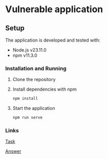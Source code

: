 # Vulnerable application

## Setup

The application is developed and tested with:

- Node.js v23.11.0
- npm v11.3.0

### Installation and Running

1. Clone the repository

2. Install dependencies with npm

   ```bash
   npm install
   ```

3. Start the application

   ```bash
   npm run serve
    ```

### Links

[Task](task.md)

[Answer](Exploitation.md)